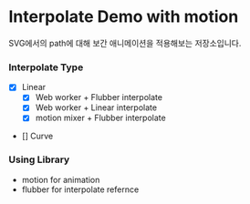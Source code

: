 # Interpolate Demo with motion

SVG에서의 path에 대해 보간 애니메이션을 적용해보는 저장소입니다.

### Interpolate Type

- [x] Linear
  - [x] Web worker + Flubber interpolate
  - [x] Web worker + Linear interpolate
  - [x] motion mixer + Flubber interpolate
- [] Curve

### Using Library

- motion for animation
- flubber for interpolate refernce
